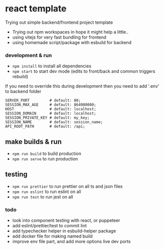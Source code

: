 # react template

Trying out simple backend/frontend project template

-   Trying out npm workspaces in hope it might help a little..
-   using vitejs for very fast bundling for frontend
-   using homemade script/package with esbuild for backend

### development & run

-   `npm install` to install all dependencies
-   `npm start` to start dev mode (edits to front/back and common triggers rebuild)

If you need to override this during development then you need to add '.env' to backend folder

```env
SERVER_PORT         # default: 80;
SESSION_MAX_AGE     # default: 864000000;
HOST                # default: localhost;
SESSION_DOMAIN      # default: localhost;
SESSION_PRIVATE_KEY # default: my_key;
SESSION_NAME        # default: session_name;
API_ROOT_PATH       # default: /api;
```

## make builds & run

-   `npm run build` to build production
-   `npm run serve` to run production

## testing

-   `npm run prettier` to run prettier on all ts and json files
-   `npm run eslint` to run eslint on all
-   `npm run test` to run jest on all

### todo

-   look into component testing with react, or puppeteer
-   add eslint/prettier/test to commit lint
-   add typechecker helper in esbuild-helper package
-   add docker file for making named build
-   improve env file part, and add more options live dev ports
